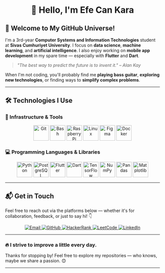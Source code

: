 # <div align="center">👋 Hello, I'm Efe Can Kara</div>

## 🚀 Welcome to My GitHub Universe!

I'm a 3rd-year **Computer Systems and Information Technologies** student at **Sivas Cumhuriyet University**. I focus on **data science**, **machine learning**, and **artificial intelligence**. I also enjoy working on **mobile app development** in my spare time — especially with **Flutter** and **Dart**.

> _"The best way to predict the future is to invent it." – Alan Kay_

When I'm not coding, you'll probably find me **playing bass guitar**, **exploring new technologies**, or finding ways to **simplify complex problems**.

---

## 🛠️ Technologies I Use

### 🔧 Infrastructure & Tools
<div align="center">
    <img src="https://profilinator.rishav.dev/skills-assets/git-scm-icon.svg" alt="Git" height="50" />
    <img src="https://profilinator.rishav.dev/skills-assets/gnu_bash-icon.svg" alt="Bash" height="50" />
    <img src="https://profilinator.rishav.dev/skills-assets/raspberrypi.png" alt="Raspberry Pi" height="50" />
    <img src="https://profilinator.rishav.dev/skills-assets/linux-original.svg" alt="Linux" height="50" />
    <img src="https://profilinator.rishav.dev/skills-assets/figma-icon.svg" alt="Figma" height="50" />
    <img src="https://profilinator.rishav.dev/skills-assets/docker-original-wordmark.svg" alt="Docker" height="50" />
</div>

### 💻 Programming Languages & Libraries
<div align="center">
    <img src="https://cdn.jsdelivr.net/gh/devicons/devicon/icons/python/python-original.svg" alt="Python" height="50"/>
    <img src="https://cdn.jsdelivr.net/gh/devicons/devicon/icons/postgresql/postgresql-original.svg" alt="PostgreSQL" height="50"/>
    <img src="https://cdn.jsdelivr.net/gh/devicons/devicon/icons/flutter/flutter-original.svg" alt="Flutter" height="50"/>
    <img src="https://cdn.jsdelivr.net/gh/devicons/devicon/icons/dart/dart-original.svg" alt="Dart" height="50"/>
    <img src="https://cdn.jsdelivr.net/gh/devicons/devicon/icons/tensorflow/tensorflow-original.svg" alt="TensorFlow" height="50"/>
    <img src="https://cdn.jsdelivr.net/gh/devicons/devicon/icons/numpy/numpy-original.svg" alt="NumPy" height="50"/>
    <img src="https://cdn.jsdelivr.net/gh/devicons/devicon/icons/pandas/pandas-original.svg" alt="Pandas" height="50"/>
    <img src="https://cdn.jsdelivr.net/gh/devicons/devicon/icons/matplotlib/matplotlib-original.svg" alt="Matplotlib" height="50"/>
</div>

---

## 📬 Get in Touch

Feel free to reach out via the platforms below — whether it's for collaboration, feedback, or just to say hi! 👇

<div align="center">
    <a href="mailto:kr.efecan@gmail.com" target="_blank">
        <img src="https://img.shields.io/badge/email-%23D14836.svg?&style=for-the-badge&logo=gmail&logoColor=white" alt="Email" />
    </a>
    <a href="https://github.com/KARSTERR" target="_blank">
        <img src="https://img.shields.io/badge/github-%2324292e.svg?&style=for-the-badge&logo=github&logoColor=white" alt="GitHub" />
    </a>
    <a href="https://www.hackerrank.com/profile/efecan_kara" target="_blank">
        <img src="https://img.shields.io/badge/hackerrank-%232EC866.svg?&style=for-the-badge&logo=hackerrank&logoColor=white" alt="HackerRank" />
    </a>
    <a href="https://leetcode.com/u/KARSTERR/" target="_blank">
        <img src="https://img.shields.io/badge/leetcode-%2300CCBB.svg?&style=for-the-badge&logo=leetcode&logoColor=white" alt="LeetCode" />
    </a>
    <a href="https://www.linkedin.com/in/karsterr/" target="_blank">
        <img src="https://img.shields.io/badge/linkedin-%230077B5.svg?&style=for-the-badge&logo=linkedin&logoColor=white" alt="LinkedIn" />
    </a>
</div>

---

### 🔥 I strive to improve a little every day.

Thanks for stopping by! Feel free to explore my repositories — who knows, maybe we share a passion. 😊

---
